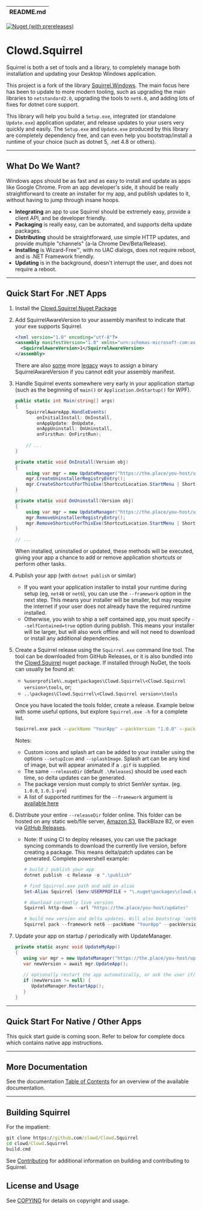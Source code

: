 | README.md |
|:---|

[![Nuget (with prereleases)](https://img.shields.io/nuget/vpre/Clowd.Squirrel?style=flat-square)](https://www.nuget.org/packages/Clowd.Squirrel/)

# Clowd.Squirrel

Squirrel is both a set of tools and a library, to completely manage both installation and updating your Desktop Windows application.

This project is a fork of the library [Squirrel.Windows](https://github.com/Squirrel/Squirrel.Windows). The main focus here has been to update to more modern tooling, such as upgrading the main libraries to `netstandard2.0`, upgrading the tools to `net6.0`, and adding lots of fixes for dotnet core support.

This library will help you build a `Setup.exe`, integrated (or standalone `Update.exe`) application updater, and release updates to your users very quickly and easily. The `Setup.exe` and `Update.exe` produced by this library are completely dependency free, and can even help you bootstrap/install a runtime of your choice (such as dotnet 5, .net 4.8 or others).

---

## What Do We Want?

Windows apps should be as fast and as easy to install and update as apps like Google Chrome. From an app developer's side, it should be really straightforward to create an installer for my app, and publish updates to it, without having to jump through insane hoops. 

* **Integrating** an app to use Squirrel should be extremely easy, provide a client API, and be developer friendly.
* **Packaging** is really easy, can be automated, and supports delta update packages.
* **Distributing** should be straightforward, use simple HTTP updates, and provide multiple "channels" (a-la Chrome Dev/Beta/Release).
* **Installing** is Wizard-Free™, with no UAC dialogs, does not require reboot, and is .NET Framework friendly.
* **Updating** is in the background, doesn't interrupt the user, and does not require a reboot.

---

## Quick Start For .NET Apps

1. Install the [Clowd.Squirrel Nuget Package](https://www.nuget.org/packages/Clowd.Squirrel/)

2. Add SquirrelAwareVersion to your assembly manifest to indicate that your exe supports Squirrel. 

   ```xml
   <?xml version="1.0" encoding="utf-8"?>
   <assembly manifestVersion="1.0" xmlns="urn:schemas-microsoft-com:asm.v1">
     <SquirrelAwareVersion>1</SquirrelAwareVersion>
   </assembly>
   ```
   There are also [some](https://github.com/clowd/Clowd.Squirrel/blob/develop/docs/using/custom-squirrel-events.md) more [legacy](https://github.com/clowd/Clowd.Squirrel/blob/develop/docs/using/custom-squirrel-events-non-cs.md) ways to assign a binary SquirrelAwareVersion if you cannot edit your assembly manifest.
3. Handle Squirrel events somewhere very early in your application startup (such as the beginning of `main()` or `Application.OnStartup()` for WPF). 

   ```cs
   public static int Main(string[] args)
   {
       SquirrelAwareApp.HandleEvents(
           onInitialInstall: OnInstall,
           onAppUpdate: OnUpdate,
           onAppUninstall: OnUninstall,
           onFirstRun: OnFirstRun);
           
       // ...
   }

   private static void OnInstall(Version obj)
   {
       using var mgr = new UpdateManager("https://the.place/you-host/updates");
       mgr.CreateUninstallerRegistryEntry();
       mgr.CreateShortcutForThisExe(ShortcutLocation.StartMenu | ShortcutLocation.Desktop);
   }
   
   private static void OnUninstall(Version obj)
   {
       using var mgr = new UpdateManager("https://the.place/you-host/updates");
       mgr.RemoveUninstallerRegistryEntry();
       mgr.RemoveShortcutForThisExe(ShortcutLocation.StartMenu | ShortcutLocation.Desktop);
   }
   
   // ...
   ```
   
   When installed, uninstalled or updated, these methods will be executed, giving your app a chance to add or remove application shortcuts or perform other tasks. 

4. Publish your app (with `dotnet publish` or similar) 
   - If you want your application installer to install your runtime during setup (eg, `net48` or `net6`), you can use the `--framework` option in the next step. This means your installer will be smaller, but may require the internet if your user does not already have the required runtime installed.
   - Otherwise, you wish to ship a self contained app, you must specify `--selfContained=true` option during publish. This means your installer will be larger, but will also work offline and will not need to download or install any additional dependencies.

5. Create a Squirrel release using the `Squirrel.exe` command line tool. 
   The tool can be downloaded from GitHub Releases, or it is also bundled into the [Clowd.Squirrel](https://www.nuget.org/packages/Clowd.Squirrel/) nuget package. 
   If installed through NuGet, the tools can usually be found at:
   - `%userprofile%\.nuget\packages\Clowd.Squirrel\<Clowd.Squirrel version>\tools`, or;
   - `..\packages\Clowd.Squirrel\<Clowd.Squirrel version>\tools`
   
   Once you have located the tools folder, create a release. Example below with some useful options, but explore `Squirrel.exe -h` for a complete list.
   ```cmd
   Squirrel.exe pack --packName "YourApp" --packVersion "1.0.0" --packAuthors "YourCompany" --packDirectory "path-to/publish/folder"
   ```
   Notes:
   - Custom icons and splash art can be added to your installer using the options `--setupIcon` and `--splashImage`. Splash art can be any kind of image, but will appear animated if a `.gif` is supplied.
   - The same `--releaseDir` (default `.\Releases`) should be used each time, so delta updates can be generated.
   - The package version must comply to strict SemVer syntax. (eg. `1.0.0`, `1.0.1-pre`)
   - A list of supported runtimes for the `--framework` argument is [available here](https://github.com/clowd/Clowd.Squirrel/blob/develop/src/Setup/RuntimeInfo.cpp)
   
6. Distribute your entire `--releaseDir` folder online. This folder can be hosted on any static web/file server, [Amazon S3](docs/using/amazon-s3.md), BackBlaze B2, or even via [GitHub Releases](docs/using/github.md). 
   - Note: If using CI to deploy releases, you can use the package syncing commands to download the currently live version, before creating a package. This means delta/patch updates can be generated. Complete powershell example:
     ```ps1
     # build / publish your app
     dotnet publish -c Release -o ".\publish"
     
     # find Squirrel.exe path and add an alias
     Set-Alias Squirrel ($env:USERPROFILE + "\.nuget\packages\clowd.squirrel\2.6.2-pre\tools\Squirrel.exe");
     
     # download currently live version
     Squirrel http-down --url "https://the.place/you-host/updates"
     
     # build new version and delta updates. Will also bootstrap 'net6' runtime during setup if not installed already.
     Squirrel pack --framework net6 --packName "YourApp" --packVersion "1.0.0" --packAuthors "YourCompany" --packDirectory ".\publish"
     ```

7. Update your app on startup / periodically with UpdateManager.
   ```cs
   private static async void UpdateMyApp()
   {
      using var mgr = new UpdateManager("https://the.place/you-host/updates");
      var newVersion = await mgr.UpdateApp();
      
      // optionally restart the app automatically, or ask the user if/when they want to restart
      if (newVersion != null) {
         UpdateManager.RestartApp();
      }
   }
   ```

---

## Quick Start For Native / Other Apps

This quick start guide is coming soon. Refer to below for complete docs which contains native app instructions.

---

## More Documentation

See the documentation [Table of Contents](docs/readme.md) for an overview of the available documentation. 

---

## Building Squirrel
For the impatient:

```cmd
git clone https://github.com/clowd/Clowd.Squirrel
cd clowd/Clowd.Squirrel
build.cmd
```

See [Contributing](docs/contributing/contributing.md) for additional information on building and contributing to Squirrel.

## License and Usage

See [COPYING](COPYING) for details on copyright and usage.









